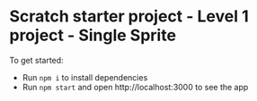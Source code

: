 # Scratch starter project - Level 1 project - Single Sprite

To get started:

- Run `npm i` to install dependencies
- Run `npm start` and open http://localhost:3000 to see the app
